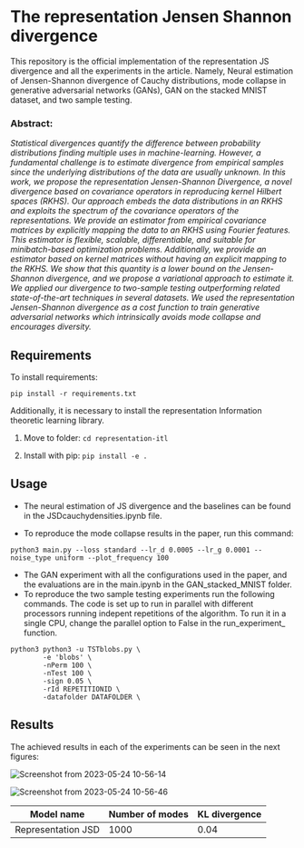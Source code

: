 # The representation Jensen Shannon divergence

This repository is the official implementation of the representation JS divergence and all the experiments in the article. Namely, Neural estimation of Jensen-Shannon divergence of Cauchy distributions, mode collapse in generative adversarial networks (GANs), GAN on the stacked MNIST dataset, and two sample testing. 

### Abstract: 
_Statistical divergences quantify the difference between probability distributions finding multiple uses in machine-learning. However, a fundamental challenge is to estimate divergence from empirical samples since the underlying distributions of the data are usually unknown. In this work, we propose the representation Jensen-Shannon Divergence, a novel divergence based on covariance operators in reproducing kernel Hilbert spaces (RKHS). Our approach embeds the data distributions in an RKHS and exploits the spectrum of the covariance operators of the representations. We provide an estimator from empirical covariance matrices by explicitly mapping the data to an RKHS using Fourier features. This estimator is flexible, scalable, differentiable, and suitable for minibatch-based optimization problems. Additionally, we provide an estimator based on kernel matrices without having an explicit mapping to the RKHS. We show that this quantity is a lower bound on the Jensen-Shannon divergence, and we propose a variational approach to estimate it. We applied our divergence to two-sample testing outperforming related state-of-the-art techniques in several datasets. We used the representation Jensen-Shannon divergence as a cost function to train generative adversarial networks which intrinsically avoids mode collapse and encourages diversity._


## Requirements

To install requirements:

```setup
pip install -r requirements.txt
```
 Additionally, it is necessary to install the representation Information theoretic learning library. 
 
1) Move to folder:  ```cd representation-itl```

2) Install with pip:  ```pip install -e .```

## Usage

- The neural estimation of JS divergence and the baselines can be found in the JSDcauchydensities.ipynb file. 

- To reproduce the mode collapse results in the paper, run this command:

```train
python3 main.py --loss standard --lr_d 0.0005 --lr_g 0.0001 --noise_type uniform --plot_frequency 100
```
- The GAN experiment with all the configurations used in the paper, and the evaluations are in the main.ipynb in the GAN_stacked_MNIST folder. 
- To reproduce the two sample testing experiments run the following commands. The code is set up to run in parallel with different processors running indepent repetitions of the algorithm. To run it in a single CPU, change the parallel option to False in the run_experiment_ function. 

```train
python3 python3 -u TSTblobs.py \
        -e 'blobs' \
        -nPerm 100 \
        -nTest 100 \
        -sign 0.05 \
        -rId REPETITIONID \
        -datafolder DATAFOLDER \
```

## Results

The achieved results in each of the experiments can be seen in the next figures:


![Screenshot from 2023-05-24 10-56-14](https://github.com/uk-cliplab/representationJSD/assets/84861891/27065b18-2af9-4be2-94c1-9b7d62c6c0d4)


![Screenshot from 2023-05-24 10-56-46](https://github.com/uk-cliplab/representationJSD/assets/84861891/27a6190e-6b9b-4b00-8492-faeb37e9a328)


| Model name         | Number of modes |  KL divergence |
| ------------------ |---------------- | -------------- |
| Representation JSD |     1000        |     0.04       |

